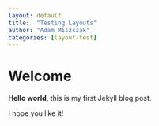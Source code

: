 ```yaml
---
layout: default
title:  "Testing Layouts"
author: "Adam Miszczak"
categories: [layout-test]
---
```


# Welcome

**Hello world**, this is my first Jekyll blog post.

I hope you like it!

